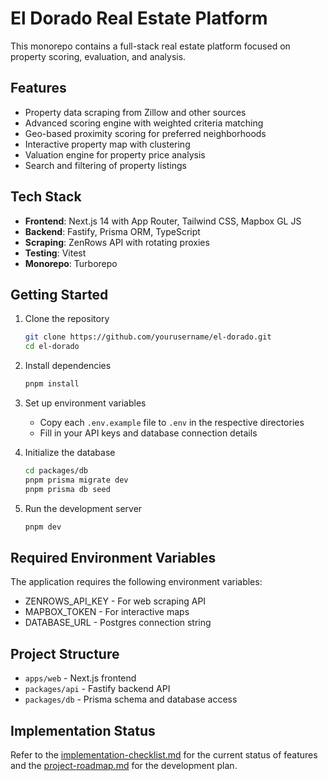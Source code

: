 # El Dorado Real Estate Platform

This monorepo contains a full-stack real estate platform focused on property scoring, evaluation, and analysis.

## Features

- Property data scraping from Zillow and other sources
- Advanced scoring engine with weighted criteria matching
- Geo-based proximity scoring for preferred neighborhoods
- Interactive property map with clustering
- Valuation engine for property price analysis
- Search and filtering of property listings

## Tech Stack

- **Frontend**: Next.js 14 with App Router, Tailwind CSS, Mapbox GL JS
- **Backend**: Fastify, Prisma ORM, TypeScript
- **Scraping**: ZenRows API with rotating proxies
- **Testing**: Vitest
- **Monorepo**: Turborepo

## Getting Started

1. Clone the repository
   ```bash
   git clone https://github.com/yourusername/el-dorado.git
   cd el-dorado
   ```

2. Install dependencies
   ```bash
   pnpm install
   ```

3. Set up environment variables
   - Copy each `.env.example` file to `.env` in the respective directories
   - Fill in your API keys and database connection details

4. Initialize the database
   ```bash
   cd packages/db
   pnpm prisma migrate dev
   pnpm prisma db seed
   ```

5. Run the development server
   ```bash
   pnpm dev
   ```

## Required Environment Variables

The application requires the following environment variables:

- ZENROWS_API_KEY - For web scraping API
- MAPBOX_TOKEN - For interactive maps
- DATABASE_URL - Postgres connection string

## Project Structure

- `apps/web` - Next.js frontend
- `packages/api` - Fastify backend API
- `packages/db` - Prisma schema and database access

## Implementation Status

Refer to the [implementation-checklist.md](./implementation-checklist.md) for the current status of features and the [project-roadmap.md](./project-roadmap.md) for the development plan.